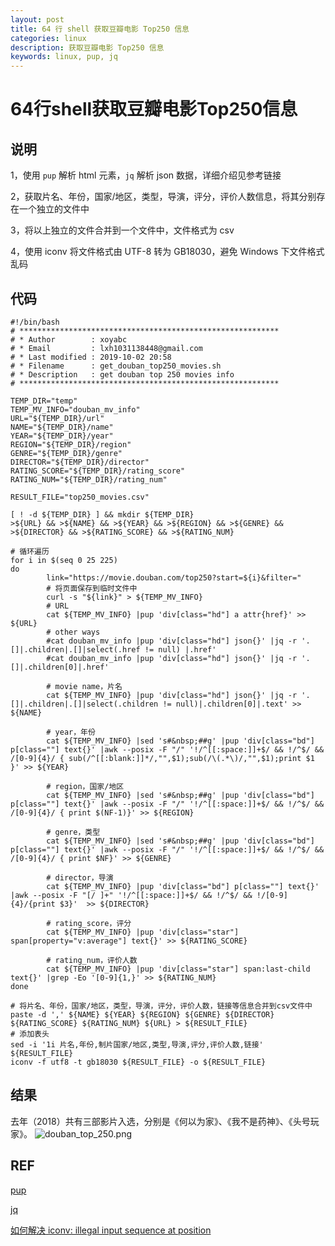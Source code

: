 ```yaml
---
layout: post
title: 64 行 shell 获取豆瓣电影 Top250 信息
categories: linux
description: 获取豆瓣电影 Top250 信息
keywords: linux, pup, jq
---
```


# 64行shell获取豆瓣电影Top250信息

## 说明

1，使用 `pup` 解析 html 元素，`jq` 解析 json 数据，详细介绍见参考链接

2，获取片名、年份，国家/地区，类型，导演，评分，评价人数信息，将其分别存在一个独立的文件中

3，将以上独立的文件合并到一个文件中，文件格式为 csv

4，使用 iconv 将文件格式由 UTF-8 转为 GB18030，避免 Windows 下文件格式乱码

## 代码

```shell
#!/bin/bash
# **********************************************************
# * Author        : xoyabc
# * Email         : lxh1031138448@gmail.com
# * Last modified : 2019-10-02 20:58
# * Filename      : get_douban_top250_movies.sh
# * Description   : get douban top 250 movies info
# **********************************************************

TEMP_DIR="temp"
TEMP_MV_INFO="douban_mv_info"
URL="${TEMP_DIR}/url"
NAME="${TEMP_DIR}/name"
YEAR="${TEMP_DIR}/year"
REGION="${TEMP_DIR}/region"
GENRE="${TEMP_DIR}/genre"
DIRECTOR="${TEMP_DIR}/director"
RATING_SCORE="${TEMP_DIR}/rating_score"
RATING_NUM="${TEMP_DIR}/rating_num"

RESULT_FILE="top250_movies.csv"

[ ! -d ${TEMP_DIR} ] && mkdir ${TEMP_DIR}
>${URL} && >${NAME} && >${YEAR} && >${REGION} && >${GENRE} && >${DIRECTOR} && >${RATING_SCORE} && >${RATING_NUM}

# 循环遍历
for i in $(seq 0 25 225)
do
        link="https://movie.douban.com/top250?start=${i}&filter="
        # 将页面保存到临时文件中
        curl -s "${link}" > ${TEMP_MV_INFO}
        # URL
        cat ${TEMP_MV_INFO} |pup 'div[class="hd"] a attr{href}' >> ${URL}
        # other ways
        #cat douban_mv_info |pup 'div[class="hd"] json{}' |jq -r '.[]|.children|.[]|select(.href != null) |.href'
        #cat douban_mv_info |pup 'div[class="hd"] json{}' |jq -r '.[]|.children[0]|.href'

        # movie name，片名
        cat ${TEMP_MV_INFO} |pup 'div[class="hd"] json{}' |jq -r '.[]|.children|.[]|select(.children != null)|.children[0]|.text' >> ${NAME}

        # year，年份
        cat ${TEMP_MV_INFO} |sed 's#&nbsp;##g' |pup 'div[class="bd"] p[class=""] text{}' |awk --posix -F "/" '!/^[[:space:]]+$/ && !/^$/ && /[0-9]{4}/ { sub(/^[[:blank:]]*/,"",$1);sub(/\(.*\)/,"",$1);print $1 }' >> ${YEAR}

        # region，国家/地区
        cat ${TEMP_MV_INFO} |sed 's#&nbsp;##g' |pup 'div[class="bd"] p[class=""] text{}' |awk --posix -F "/" '!/^[[:space:]]+$/ && !/^$/ && /[0-9]{4}/ { print $(NF-1)}' >> ${REGION}

        # genre，类型
        cat ${TEMP_MV_INFO} |sed 's#&nbsp;##g' |pup 'div[class="bd"] p[class=""] text{}' |awk --posix -F "/" '!/^[[:space:]]+$/ && !/^$/ && /[0-9]{4}/ { print $NF}' >> ${GENRE}

        # director，导演
        cat ${TEMP_MV_INFO} |pup 'div[class="bd"] p[class=""] text{}' |awk --posix -F "[/ ]+" '!/^[[:space:]]+$/ && !/^$/ && !/[0-9]{4}/{print $3}'  >> ${DIRECTOR}

        # rating_score，评分
        cat ${TEMP_MV_INFO} |pup 'div[class="star"] span[property="v:average"] text{}' >> ${RATING_SCORE}

        # rating_num，评价人数
        cat ${TEMP_MV_INFO} |pup 'div[class="star"] span:last-child text{}' |grep -Eo '[0-9]{1,}' >> ${RATING_NUM}
done

# 将片名、年份，国家/地区，类型，导演，评分，评价人数，链接等信息合并到csv文件中
paste -d ',' ${NAME} ${YEAR} ${REGION} ${GENRE} ${DIRECTOR} ${RATING_SCORE} ${RATING_NUM} ${URL} > ${RESULT_FILE}
# 添加表头
sed -i '1i 片名,年份,制片国家/地区,类型,导演,评分,评价人数,链接' ${RESULT_FILE}
iconv -f utf8 -t gb18030 ${RESULT_FILE} -o ${RESULT_FILE}
```

## 结果
去年（2018）共有三部影片入选，分别是《何以为家》、《我不是药神》、《头号玩家》。
![douban_top_250.png](https://i.loli.net/2019/10/02/GcpmQTSqd9jkxsU.png)

## REF

[pup](https://github.com/ericchiang/pup)

[jq](https://stedolan.github.io/jq/)

[如何解决 iconv: illegal input sequence at position](https://my.oschina.net/repine/blog/898156)
